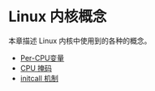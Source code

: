 # Linux 内核概念

本章描述 Linux 内核中使用到的各种的概念。

* [Per-CPU变量](09-concepts-01.md)
* [CPU 掩码](09-concepts-02.md)
* [initcall 机制](09-concepts-03.md)